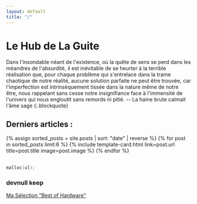 ```yaml
---
layout: default
title: "/"
---
```


# Le Hub de La Guite

Dans l'insondable néant de l'existence, où la quête de sens se perd dans les méandres de l'absurdité, il est inévitable de se heurter à la terrible réalisation que, pour chaque problème qui s'entrelace dans la trame chaotique de notre réalité, aucune solution parfaite ne peut être trouvée, car l'imperfection est intrinsèquement tissée dans la nature même de notre être, nous rappelant sans cesse notre insignifiance face à l'immensité de l'univers qui nous engloutit sans remords ni pitié. -- La haine brute calmait l'âme sage
{:.blockquote}

<div class="container mt-5">
  <h2 class="mb-4">Derniers articles :</h2>
  <!-- Les cartes pour les articles récents -->
  <div class="row row-cols-1 row-cols-lg-3 row-cols-md-2 g-4">
    {% assign sorted_posts = site.posts | sort: "date" | reverse %}
    {% for post in sorted_posts limit:6 %}
    {% include template-card.html link=post.url title=post.title image=post.image %}
    {% endfor %}
  </div>
</div>
<br>

```c
malloc(ul);
```

### devnull keep

[Ma Sélection "Best of Hardware"](https://www.amazon.fr/hz/wishlist/ls/3IFKSFNZGXTL8?ref_=wl_share)

